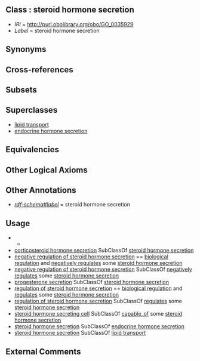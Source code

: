 
## Class : steroid hormone secretion

 * *IRI* = http://purl.obolibrary.org/obo/GO_0035929
 * *Label* = steroid hormone secretion

## Synonyms


## Cross-references


## Subsets


## Superclasses

 * [lipid transport](../../GO/69/GO_0006869.md)
 * [endocrine hormone secretion](../../GO/86/GO_0060986.md)

## Equivalencies


## Other Logical Axioms


## Other Annotations

 * *[rdf-schema#label](../../el/rdf-schema#label.md)* = steroid hormone secretion

## Usage

 * -
 * [corticosteroid hormone secretion](../../GO/30/GO_0035930.md) SubClassOf [steroid hormone secretion](../../GO/29/GO_0035929.md)
 * [negative regulation of steroid hormone secretion](../../GO/32/GO_2000832.md) == [biological regulation](../../GO/07/GO_0065007.md) and [negatively regulates](../../RO/12/RO_0002212.md) some [steroid hormone secretion](../../GO/29/GO_0035929.md)
 * [negative regulation of steroid hormone secretion](../../GO/32/GO_2000832.md) SubClassOf [negatively regulates](../../RO/12/RO_0002212.md) some [steroid hormone secretion](../../GO/29/GO_0035929.md)
 * [progesterone secretion](../../GO/01/GO_0042701.md) SubClassOf [steroid hormone secretion](../../GO/29/GO_0035929.md)
 * [regulation of steroid hormone secretion](../../GO/31/GO_2000831.md) == [biological regulation](../../GO/07/GO_0065007.md) and [regulates](../../RO/11/RO_0002211.md) some [steroid hormone secretion](../../GO/29/GO_0035929.md)
 * [regulation of steroid hormone secretion](../../GO/31/GO_2000831.md) SubClassOf [regulates](../../RO/11/RO_0002211.md) some [steroid hormone secretion](../../GO/29/GO_0035929.md)
 * [steroid hormone secreting cell](../../CL/74/CL_0000174.md) SubClassOf [capable_of](../../RO/15/RO_0002215.md) some [steroid hormone secretion](../../GO/29/GO_0035929.md)
 * [steroid hormone secretion](../../GO/29/GO_0035929.md) SubClassOf [endocrine hormone secretion](../../GO/86/GO_0060986.md)
 * [steroid hormone secretion](../../GO/29/GO_0035929.md) SubClassOf [lipid transport](../../GO/69/GO_0006869.md)

## External Comments

